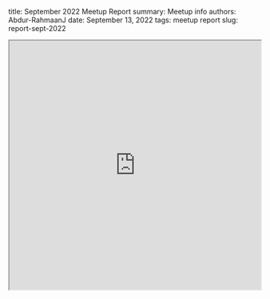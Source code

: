 title: September 2022 Meetup Report
summary: Meetup info
authors: Abdur-RahmaanJ
date: September 13, 2022
tags: meetup
    report
slug: report-sept-2022


<iframe src="https://docs.google.com/document/d/e/2PACX-1vQOVrBNTE3_B1nXySeUT4fxUSumldjmjadp5Zd0mq5JuuBTPN5sJ3YQ6qSbeMSyxvE4c963iJxx1GBl/pub?embedded=true" style="width: 100%; height: 500px;"></iframe>

